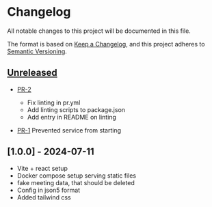 # Changelog

All notable changes to this project will be documented in this file.

The format is based on [Keep a Changelog](https://keepachangelog.com/en/1.1.0/),
and this project adheres to [Semantic Versioning](https://semver.org/spec/v2.0.0.html).

## [Unreleased]

* [PR-2](https://github.com/itk-dev/os2welcome/pull/2)
  - Fix linting in pr.yml
  - Add linting scripts to package.json
  - Add entry in README on linting

* [PR-1](https://github.com/itk-dev/os2welcome/pull/1)
  Prevented service from starting

[Unreleased]: https://github.com/itk-dev/os2welcome

## [1.0.0] - 2024-07-11
- Vite + react setup
- Docker compose setup serving static files
- fake meeting data, that should be deleted
- Config in json5 format
- Added tailwind css
